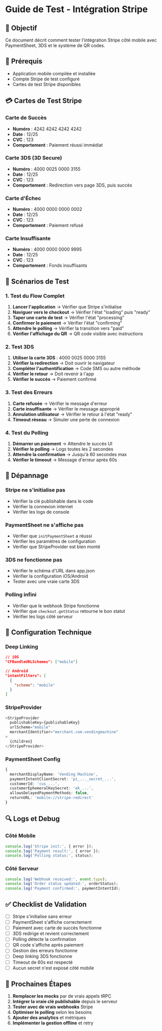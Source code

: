 # Guide de Test - Intégration Stripe

## 🎯 Objectif
Ce document décrit comment tester l'intégration Stripe côté mobile avec PaymentSheet, 3DS et le système de QR codes.

## 🧪 Prérequis
- Application mobile compilée et installée
- Compte Stripe de test configuré
- Cartes de test Stripe disponibles

## 💳 Cartes de Test Stripe

### Carte de Succès
- **Numéro** : 4242 4242 4242 4242
- **Date** : 12/25
- **CVC** : 123
- **Comportement** : Paiement réussi immédiat

### Carte 3DS (3D Secure)
- **Numéro** : 4000 0025 0000 3155
- **Date** : 12/25
- **CVC** : 123
- **Comportement** : Redirection vers page 3DS, puis succès

### Carte d'Échec
- **Numéro** : 4000 0000 0000 0002
- **Date** : 12/25
- **CVC** : 123
- **Comportement** : Paiement refusé

### Carte Insuffisante
- **Numéro** : 4000 0000 0000 9995
- **Date** : 12/25
- **CVC** : 123
- **Comportement** : Fonds insuffisants

## 🔄 Scénarios de Test

### 1. Test du Flow Complet
1. **Lancer l'application** → Vérifier que Stripe s'initialise
2. **Naviguer vers le checkout** → Vérifier l'état "loading" puis "ready"
3. **Taper une carte de test** → Vérifier l'état "processing"
4. **Confirmer le paiement** → Vérifier l'état "confirming"
5. **Attendre le polling** → Vérifier la transition vers "paid"
6. **Vérifier l'affichage du QR** → QR code visible avec instructions

### 2. Test 3DS
1. **Utiliser la carte 3DS** : 4000 0025 0000 3155
2. **Vérifier la redirection** → Doit ouvrir le navigateur
3. **Compléter l'authentification** → Code SMS ou autre méthode
4. **Vérifier le retour** → Doit revenir à l'app
5. **Vérifier le succès** → Paiement confirmé

### 3. Test des Erreurs
1. **Carte refusée** → Vérifier le message d'erreur
2. **Carte insuffisante** → Vérifier le message approprié
3. **Annulation utilisateur** → Vérifier le retour à l'état "ready"
4. **Timeout réseau** → Simuler une perte de connexion

### 4. Test du Polling
1. **Démarrer un paiement** → Attendre le succès UI
2. **Vérifier le polling** → Logs toutes les 2 secondes
3. **Attendre la confirmation** → Jusqu'à 60 secondes max
4. **Vérifier le timeout** → Message d'erreur après 60s

## 🐛 Dépannage

### Stripe ne s'initialise pas
- Vérifier la clé publishable dans le code
- Vérifier la connexion internet
- Vérifier les logs de console

### PaymentSheet ne s'affiche pas
- Vérifier que `initPaymentSheet` a réussi
- Vérifier les paramètres de configuration
- Vérifier que StripeProvider est bien monté

### 3DS ne fonctionne pas
- Vérifier le schéma d'URL dans app.json
- Vérifier la configuration iOS/Android
- Tester avec une vraie carte 3DS

### Polling infini
- Vérifier que le webhook Stripe fonctionne
- Vérifier que `checkout.getStatus` retourne le bon statut
- Vérifier les logs côté serveur

## 📱 Configuration Technique

### Deep Linking
```json
// iOS
"CFBundleURLSchemes": ["mobile"]

// Android
"intentFilters": [
  {
    "scheme": "mobile"
  }
]
```

### StripeProvider
```typescript
<StripeProvider
  publishableKey={publishableKey}
  urlScheme="mobile"
  merchantIdentifier="merchant.com.vendingmachine"
>
  {children}
</StripeProvider>
```

### PaymentSheet Config
```typescript
{
  merchantDisplayName: 'Vending Machine',
  paymentIntentClientSecret: 'pi_..._secret_...',
  customerId: 'cus_...',
  customerEphemeralKeySecret: 'ek_...',
  allowsDelayedPaymentMethods: false,
  returnURL: 'mobile://stripe-redirect'
}
```

## 🔍 Logs et Debug

### Côté Mobile
```typescript
console.log('Stripe init:', { error });
console.log('Payment result:', { error });
console.log('Polling status:', status);
```

### Côté Serveur
```typescript
console.log('Webhook received:', event.type);
console.log('Order status updated:', orderStatus);
console.log('Payment confirmed:', paymentIntentId);
```

## ✅ Checklist de Validation

- [ ] Stripe s'initialise sans erreur
- [ ] PaymentSheet s'affiche correctement
- [ ] Paiement avec carte de succès fonctionne
- [ ] 3DS redirige et revient correctement
- [ ] Polling détecte la confirmation
- [ ] QR code s'affiche après paiement
- [ ] Gestion des erreurs fonctionne
- [ ] Deep linking 3DS fonctionne
- [ ] Timeout de 60s est respecté
- [ ] Aucun secret n'est exposé côté mobile

## 🚀 Prochaines Étapes

1. **Remplacer les mocks** par de vrais appels tRPC
2. **Intégrer la vraie clé publishable** depuis le serveur
3. **Tester avec de vrais webhooks** Stripe
4. **Optimiser le polling** selon les besoins
5. **Ajouter des analytics** et métriques
6. **Implémenter la gestion offline** et retry
